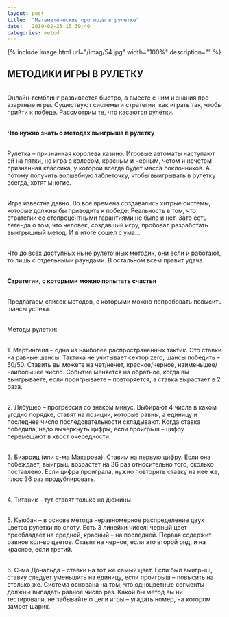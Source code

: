 ```yaml
---
layout: post
title:  "Математические прогнозы в рулетке"
date:   2019-02-25 15:39:40
categories: metod
---
```


{% include image.html url="/imag/54.jpg" width="100%" description="" %}


## МЕТОДИКИ ИГРЫ В РУЛЕТКУ

<br>Онлайн-гемблинг развивается быстро, а вместе с ним и знания про азартные игры. Существуют системы и стратегии, как играть так, чтобы прийти к победе. Рассмотрим те, что касаются рулетки. 

<br><strong>Что нужно знать о методах выигрыша в рулетку</strong>

<br>Рулетка – признанная королева казино. Игровые автоматы наступают ей на пятки, но игра с колесом, красным и черным, четом и нечетом – признанная классика, у которой всегда будет масса поклонников. А потому получить волшебную таблеточку, чтобы выигрывать в рулетку всегда, хотят многие.

<br>Игра известна давно. Во все времена создавались хитрые системы, которые должны бы приводить к победе. Реальность в том, что стратегии со стопроцентными гарантиями не было и нет. Зато есть легенда о том, что человек, создавший игру, пробовал разработать выигрышный метод. И в итоге сошел с ума…

<br>Что до всех доступных ныне рулеточных методик, они если и работают, то лишь с отдельными раундами. В остальном всем правит удача.

<br><strong>Стратегии, с которыми можно попытать счастья</strong>

<br>Предлагаем список методов, с которыми можно попробовать повысить шансы успеха.

<br>Методы рулетки:

<br>1.	Мартингейл – одна из наиболее распространенных тактик. Это ставки на равные шансы. Тактика не учитывает сектор zero, шансы победить – 50/50. Ставить вы можете на чет/нечет, красное/черное, наименьшее/наибольшее число. Событие меняется на обратное, когда вы выигрываете, если проигрываете – повторяется, а ставка вырастает в 2 раза.

<br>2.	Лябушер – прогрессия со знаком минус. Выбирают 4 числа в каком угодно порядке, ставят на позиции, которые равны, а единицу и последнее число последовательности складывают. Когда ставка победила, надо вычеркнуть цифры, если проигрыш – цифру перемещают в хвост очередности.

<br>3.	Биарриц (или с-ма Макарова). Ставим на первую цифру. Если она побеждает, выигрыш возрастет на 36 раз относительно того, сколько поставлено. Если цифра проиграла, нужно повторить ставку на нее же, плюс 36 раз продублировать.

<br>4.	Титаник – тут ставят только на дюжины.

<br>5.	Кьюбан – в основе метода неравномерное распределение двух цветов рулетки по слоту. Есть 3 линейки чисел: черный цвет преобладает на средней, красный – на последней. Первая содержит равное кол-во цветов. Ставят на черное, если это второй ряд, и на красное, если третий.

<br>6.	С-ма Дональда – ставки на тот же самый цвет.  Если был выигрыш, ставку следует уменьшить на единицу, если проигрыш – повысить на столько же. Система основана на том, что одноцветные сегменты должны выпадать равное число раз.
Какой бы метод вы ни тестировали, не забывайте о цели игры – угадать номер, на котором замрет шарик. 



